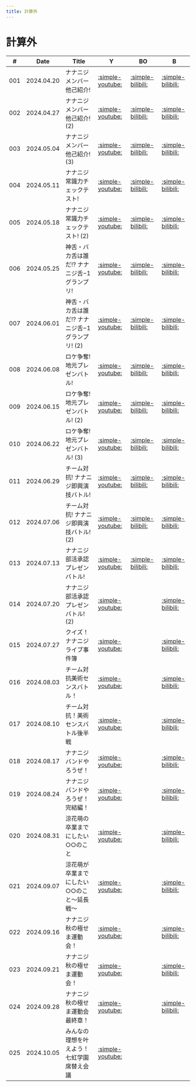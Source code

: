 ```yaml
---
title: 計算外
---
```


# 計算外

| #   | Date | Title | Y | BO | B |
| --- | --- | --- | --- | --- | --- |
| 001 | 2024.04.20 | ナナニジメンバー他己紹介! | [:simple-youtube:](https://www.youtube.com/watch?v=oP3a0G2IseQ) | [:simple-bilibili:](https://www.bilibili.com/video/BV1s7421o78t/) | [:simple-bilibili:](https://www.bilibili.com/video/BV19J4m1J7Kj/) |
| 002 | 2024.04.27 | ナナニジメンバー他己紹介! (2) | [:simple-youtube:](https://www.youtube.com/watch?v=sEyglyMRrIY) | [:simple-bilibili:](https://www.bilibili.com/video/BV1cJ4m1G7ui/) | [:simple-bilibili:](https://www.bilibili.com/video/BV14D421P7nz/) |
| 003 | 2024.05.04 | ナナニジメンバー他己紹介! (3) | [:simple-youtube:](https://www.youtube.com/watch?v=TSElOJOROVQ) | [:simple-bilibili:](https://www.bilibili.com/video/BV15w4m1q7ja/) | [:simple-bilibili:](https://www.bilibili.com/video/BV1px4y1i7HH/) |
| 004 | 2024.05.11 | ナナニジ常識力チェックテスト! | [:simple-youtube:](https://www.youtube.com/watch?v=f6xhVoBpIDE) | [:simple-bilibili:](https://www.bilibili.com/video/BV1Xw4m1i758/) | [:simple-bilibili:](https://www.bilibili.com/video/BV1HZ421476i/) |
| 005 | 2024.05.18 | ナナニジ常識力チェックテスト! (2) | [:simple-youtube:](https://www.youtube.com/watch?v=gY0qdT3VFys) | [:simple-bilibili:](https://www.bilibili.com/video/BV1tZ421p7Tc/) | [:simple-bilibili:](https://www.bilibili.com/video/BV1z7421d7qY/) |
| 006 | 2024.05.25 | 神舌・バカ舌は誰だ!? ナナニジ舌−1グランプリ! | [:simple-youtube:](https://www.youtube.com/watch?v=TYYHb1qL_Ks) | [:simple-bilibili:](https://www.bilibili.com/video/BV1tM4m1U7EW/) | [:simple-bilibili:](https://www.bilibili.com/video/BV1gf421X73S/) |
| 007 | 2024.06.01 | 神舌・バカ舌は誰だ!? ナナニジ舌−1グランプリ! (2) | [:simple-youtube:](https://www.youtube.com/watch?v=38fafnqNuEs) | [:simple-bilibili:](https://www.bilibili.com/video/BV1j4421X7XE/) | [:simple-bilibili:](https://www.bilibili.com/video/BV1ZD421M7Wa/) |
| 008 | 2024.06.08 | ロケ争奪! 地元プレゼンバトル! | [:simple-youtube:](https://www.youtube.com/watch?v=Uej3PYWe-H4) | [:simple-bilibili:](https://www.bilibili.com/video/BV1TT421r7Zn/) | [:simple-bilibili:](https://www.bilibili.com/video/BV1bm421V7He/) |
| 009 | 2024.06.15 | ロケ争奪! 地元プレゼンバトル! (2) | [:simple-youtube:](https://www.youtube.com/watch?v=5YFOlbq533U) | [:simple-bilibili:](https://www.bilibili.com/video/BV1s142187cE/) | [:simple-bilibili:](https://www.bilibili.com/video/BV1Ax4y187pb/) |
| 010 | 2024.06.22 | ロケ争奪! 地元プレゼンバトル! (3) | [:simple-youtube:](https://www.youtube.com/watch?v=gsHvVul3cK0) | [:simple-bilibili:](https://www.bilibili.com/video/BV1Dw4m1k7kx/) | [:simple-bilibili:](https://www.bilibili.com/video/BV1c1421k76c/) |
| 011 | 2024.06.29 | チーム対抗! ナナニジ即興演技バトル! | [:simple-youtube:](https://www.youtube.com/watch?v=Bu6qNt2zFv8) | [:simple-bilibili:](https://www.bilibili.com/video/BV1Ui421h7oC/) | [:simple-bilibili:](https://www.bilibili.com/video/BV11H4y1w7j6/) |
| 012 | 2024.07.06 | チーム対抗! ナナニジ即興演技バトル! (2) | [:simple-youtube:](https://www.youtube.com/watch?v=XvaVRkawW-8) | [:simple-bilibili:](https://www.bilibili.com/video/BV1Tf421i72p/) | [:simple-bilibili:](https://www.bilibili.com/video/BV1z4421D7mx/) |
| 013 | 2024.07.13 | ナナニジ部活承認プレゼンバトル! | [:simple-youtube:](https://www.youtube.com/watch?v=EuDWMos1DGs) | [:simple-bilibili:](https://www.bilibili.com/video/BV1jm42137Ub/) | [:simple-bilibili:](https://www.bilibili.com/video/BV1jf421B7oA/) |
| 014 | 2024.07.20 | ナナニジ部活承認プレゼンバトル! (2) | [:simple-youtube:](https://www.youtube.com/watch?v=nosHA0qObHY) |  | [:simple-bilibili:](https://www.bilibili.com/video/BV1ar421M7Jo/) |
| 015 | 2024.07.27 | クイズ！ナナニジライブ事件簿 | [:simple-youtube:](https://www.youtube.com/watch?v=TYNEN4Zci-I) | | [:simple-bilibili:](https://www.bilibili.com/video/BV1rjYPeWERz/) |
| 016 | 2024.08.03 | チーム対抗美術センスバトル！ | [:simple-youtube:](https://www.youtube.com/watch?v=jWlzGOhDFFg) | | [:simple-bilibili:](https://www.bilibili.com/video/BV15oeweVEPR/) |
| 017 | 2024.08.10 | チーム対抗！美術センスバトル後半戦 | [:simple-youtube:](https://www.youtube.com/watch?v=GOm3qFLLfdA) | | [:simple-bilibili:](https://www.bilibili.com/video/BV1JApreaEPq/?spm_id_from=..search-card.all.click) | 
| 018 | 2024.08.17 | ナナニジ バンドやろうぜ！ | [:simple-youtube:](https://www.youtube.com/watch?v=Bo6iPp-bM6U) | | [:simple-bilibili:](https://www.bilibili.com/video/BV1xeWBeqEpz/) |
| 019 | 2024.08.24 | ナナニジ バンドやろうぜ！完結編！ | [:simple-youtube:](https://www.youtube.com/watch?v=emTXCCDjyUA) | | [:simple-bilibili:](https://www.bilibili.com/video/BV1i7HteDEPw/) |
| 020 | 2024.08.31 | 涼花萌の卒業までにしたい○○のこと | [:simple-youtube:](https://www.youtube.com/watch?v=Clhm_tNLTJ0) | | [:simple-bilibili:](https://www.bilibili.com/video/BV1MspzezEWU/) |
| 021 | 2024.09.07 | 涼花萌が卒業までにしたい○○のこと～延長戦～ | [:simple-youtube:](https://www.youtube.com/watch?v=d0cRaTSvfxY) | | [:simple-bilibili:](https://www.bilibili.com/video/BV1Lq42eEELy/) |
| 022 | 2024.09.16 | ナナニジ 秋の極せま運動会！ | [:simple-youtube:](https://www.youtube.com/watch?v=BQx3LnAKfm4) | | [:simple-bilibili:](https://www.bilibili.com/video/BV1T1tUeyEWg/) |
| 023 | 2024.09.21 | ナナニジ 秋の極せま運動会！ | [:simple-youtube:](https://www.youtube.com/watch?v=GAuVV-C9rv8) | | [:simple-bilibili:](https://www.bilibili.com/video/BV1C5xie8Exr/) |
| 024 | 2024.09.28 | ナナニジ秋の極せま運動会 最終章！ | [:simple-youtube:](https://www.youtube.com/watch?v=dkIlDEiYOtg) | | [:simple-bilibili:](https://www.bilibili.com/video/BV1BB11YyEu3/) |
| 025 | 2024.10.05 | みんなの理想を叶えよう！七虹学園席替え会議 | [:simple-youtube:](https://www.youtube.com/watch?v=LnRcvzQMJaA) | | |
